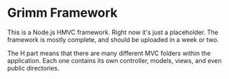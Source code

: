 # Grimm Framework

This is a Node.js HMVC framework. Right now it's just a placeholder. The framework is mostly
complete, and should be uploaded in a week or two.

The H part means that there are many different MVC folders within the application. Each one
contains its own controller, models, views, and even public directories.
